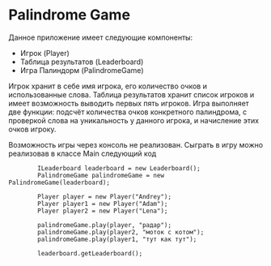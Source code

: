 # Palindrome Game
Данное приложение имеет следующие компоненты:
- Игрок (Player)
- Таблица результатов (Leaderboard)
- Игра Палиндорм (PalindromeGame)

Игрок хранит в себе имя игрока, его количество очков и использованные слова.
Таблица результатов хранит список игроков и имеет возможность выводить первых пять игроков.
Игра выполняет две функции: подсчёт количества очков конкретного палиндрома, с проверкой слова на уникальность у данного игрока, и начисление этих очков игроку.

Возможность игры через консоль не реализован. Сыграть в игру можно реализовав в классе Main следующий код
```
        ILeaderboard leaderboard = new Leaderboard();
        PalindromeGame palindromeGame = new PalindromeGame(leaderboard);

        Player player = new Player("Andrey");
        Player player1 = new Player("Adam");
        Player player2 = new Player("Lena");

        palindromeGame.play(player, "радар");
        palindromeGame.play(player2, "моток с котом");
        palindromeGame.play(player1, "тут как тут");

        leaderboard.getLeaderboard();

```
